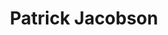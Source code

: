 ---
chef_image_url: "/images/person_3.jpg"
title: "Patrick Jacobson"
title_fr: "Patrick Jacobson"
chef_profile: "Hair Stylist"
chef_profile_fr: "Hair Stylist"
chef_content: "Far far away, behind the word mountains, far from the countries Vokalia and Consonantia, there live the blind texts."
chef_content_fr: "French Far far away, behind the word mountains, far from the countries Vokalia and Consonantia, there live the blind texts."
type: "chef"
---